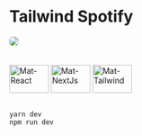 <h1>Tailwind Spotify</h1>
  
<p class="flex items-center justify-center">
  <kbd>
    <img style="border-radius: 5px"  src="https://user-images.githubusercontent.com/83931417/232262002-2061fede-b725-4204-a41a-38de03237d5f.png">
  </kbd>
  &nbsp;&nbsp;&nbsp;&nbsp;
</p>

 <div style = "display: inline_block"> <br>
  <img align = "center" alt = "Mat-React" height = "50" width = "70" src= https://cdn.jsdelivr.net/gh/devicons/devicon/icons/react/react-original.svg />
  <img align = "center" alt = "Mat-NextJs" height = "50" width = "70" src= https://cdn.jsdelivr.net/gh/devicons/devicon/icons/nextjs/nextjs-original.svg />
  <img align = "center" alt = "Mat-Tailwind" height = "50" width = "70" src= https://cdn.jsdelivr.net/gh/devicons/devicon/icons/tailwindcss/tailwindcss-plain.svg />
   <br>
</div>
<br>

```
yarn dev
npm run dev
```

